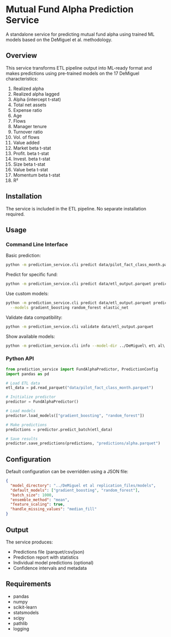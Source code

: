 # Mutual Fund Alpha Prediction Service

A standalone service for predicting mutual fund alpha using trained ML models based on the DeMiguel et al. methodology.

## Overview

This service transforms ETL pipeline output into ML-ready format and makes predictions using pre-trained models on the 17 DeMiguel characteristics:

1. Realized alpha
2. Realized alpha lagged  
3. Alpha (intercept t-stat)
4. Total net assets
5. Expense ratio
6. Age
7. Flows
8. Manager tenure
9. Turnover ratio
10. Vol. of flows
11. Value added
12. Market beta t-stat
13. Profit. beta t-stat
14. Invest. beta t-stat
15. Size beta t-stat
16. Value beta t-stat
17. Momentum beta t-stat
18. R²

## Installation

The service is included in the ETL pipeline. No separate installation required.

## Usage

### Command Line Interface

Basic prediction:
```bash
python -m prediction_service.cli predict data/pilot_fact_class_month.parquet predictions/alpha.parquet
```

Predict for specific fund:
```bash
python -m prediction_service.cli predict data/etl_output.parquet predictions/fund_alpha.parquet --fund-id FUND123
```

Use custom models:
```bash
python -m prediction_service.cli predict data/etl_output.parquet predictions/alpha.parquet \
  --models gradient_boosting random_forest elastic_net
```

Validate data compatibility:
```bash
python -m prediction_service.cli validate data/etl_output.parquet
```

Show available models:
```bash
python -m prediction_service.cli info --model-dir ../DeMiguel\ et\ al\ replication_files/models
```

### Python API

```python
from prediction_service import FundAlphaPredictor, PredictionConfig
import pandas as pd

# Load ETL data
etl_data = pd.read_parquet("data/pilot_fact_class_month.parquet")

# Initialize predictor
predictor = FundAlphaPredictor()

# Load models
predictor.load_models(["gradient_boosting", "random_forest"])

# Make predictions
predictions = predictor.predict_batch(etl_data)

# Save results
predictor.save_predictions(predictions, "predictions/alpha.parquet")
```

## Configuration

Default configuration can be overridden using a JSON file:

```json
{
  "model_directory": "../DeMiguel et al replication_files/models",
  "default_models": ["gradient_boosting", "random_forest"],
  "batch_size": 1000,
  "ensemble_method": "mean",
  "feature_scaling": true,
  "handle_missing_values": "median_fill"
}
```

## Output

The service produces:
- Predictions file (parquet/csv/json)
- Prediction report with statistics
- Individual model predictions (optional)
- Confidence intervals and metadata

## Requirements

- pandas
- numpy
- scikit-learn
- statsmodels
- scipy
- pathlib
- logging